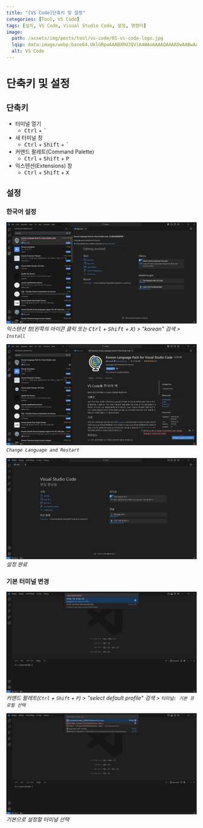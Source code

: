 ```yaml
---
title: "[VS Code]단축키 및 설정"
categories: [Tool, VS Code]
tags: [설치, VS Code, Visual Studio Code, 설정, 명령어]
image:
  path: /assets/img/posts/tool/vs-code/01-vs-code-logo.jpg
  lqip: data:image/webp;base64,UklGRpoAAABXRUJQVlA4WAoAAAAQAAAADwAABwAAQUxQSDIAAAARL0AmbZurmr57yyIiqE8oiG0bejIYEQTgqiDA9vqnsUSI6H+oAERp2HZ65qP/VIAWAFZQOCBCAAAA8AEAnQEqEAAIAAVAfCWkAALp8sF8rgRgAP7o9FDvMCkMde9PK7euH5M1m6VWoDXf2FkP3BqV0ZYbO6NA/VFIAAAA
  alt: VS Code
---
```


# 단축키 및 설정

## 단축키

- 터미널 열기
	+ <kbd>Ctrl</kbd> + <kbd>`</kbd>
- 새 터미널 창
	+ <kbd>Ctrl</kbd> + <kbd>Shift</kbd> + <kbd>`</kbd>
- 커맨드 팔레트(Command Palette)
	+ <kbd>Ctrl</kbd> + <kbd>Shift</kbd> + <kbd>P</kbd>
- 익스텐션(Extensions) 창
	+ <kbd>Ctrl</kbd> + <kbd>Shift</kbd> + <kbd>X</kbd>

## 설정

### 한국어 설정

![set-in-korean(1)](/assets/img/posts/tool/vs-code/shortcut-keys-and-settings/set-in-korean(1).jpg)
*익스텐션 창(왼쪽의 아이콘 클릭 또는 <kbd>Ctrl</kbd> + <kbd>Shift</kbd> + <kbd>X</kbd>) > "korean" 검색 > `Install`*

![set-in-korean(2)](/assets/img/posts/tool/vs-code/shortcut-keys-and-settings/set-in-korean(2).jpg)
*`Change Language and Restart`*

![set-in-korean(3)](/assets/img/posts/tool/vs-code/shortcut-keys-and-settings/set-in-korean(3).jpg)
*설정 완료*

### 기본 터미널 변경

![change-default-terminal(1)](/assets/img/posts/tool/vs-code/shortcut-keys-and-settings/change-default-terminal(1).jpg)
*커맨드 팔레트(`Ctrl` + `Shift` + `P`) > "select default profile" 검색 > `터미널: 기본 프로필 선택`*

![change-default-terminal(2)](/assets/img/posts/tool/vs-code/shortcut-keys-and-settings/change-default-terminal(2).jpg)
*기본으로 설정할 터미널 선택*
